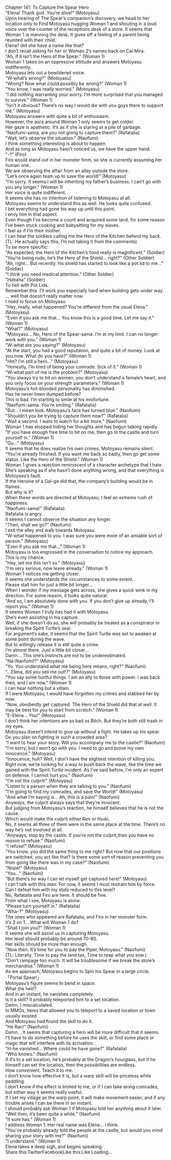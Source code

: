 <br/>
Chapter 141: To Capture the Spear Hero<br/>
"Elena! Thank god. You’re alive!" (Motoyasu)<br/>
Upon hearing of The Spear’s companion’s discovery, we head to her location only to Find Motoyasu hugging Woman 1 and shouting in a loud voice over the counter of the receptions desk of a store. It seems that Woman 1 is manning the desk. It gives off a feeling of a parent being reunited with their child.<br/>
Elena? did she have a name like that?<br/>
I don’t recall asking for her or Woman 2’s names back on Cal Mira.<br/>
"Ah, if it isn’t the Hero of the Spear." (Woman 1)<br/>
Woman 1 takes on an oppressive attitude and answers Motoyasu indifferently.<br/>
Motoyasu lets out a bewildered voice.<br/>
"W-what’s wrong?" (Motoyasu)<br/>
"Wrong? Now what could possibly be wrong?" (Woman 1)<br/>
"You know, I was really worried." (Motoyasu)<br/>
"I did nothing warranting your worry. I’m more surprised that you managed to survive." (Woman 1)<br/>
"Isn’t it obvious? There’s no way I would die with you guys there to support me." (Motoyasu)<br/>
Motoyasu answers with quite a bit of enthusiasm.<br/>
However, the aura around Woman 1 only seems to get colder.<br/>
Her gaze is apathetic. It’s as if she is staring at a pile of garbage.<br/>
"Naofumi-sama, are you not going to capture them?" (Rafatalia)<br/>
"Wait, let’s observe the situation." (Naofumi)<br/>
I think something interesting is about to happen.<br/>
And as long as Motoyasu hasn’t noticed us, we have the upper hand.<br/>
"-?" (Firo)<br/>
Firo would stand out in her monster form, so she is currently assuming her human one.<br/>
We are observing the affair from an alley outside the store.<br/>
"Let’s once again team up to save the world!" (Motoyasu)<br/>
"I’m sorry. It seems I will be inheriting my father’s business. I can’t go with you any longer." (Woman 1)<br/>
Her voice is quite indifferent.<br/>
It seems she has no intention of listening to Motoyasu at all.<br/>
Motoyasu seems to understand this as well. He looks quite confused.<br/>
I bet everything had gone his way up until this point.<br/>
I envy him in that aspect.<br/>
Even though I’ve become a count and acquired some land, for some reason I’ve been stuck cooking and babysitting for my slaves.<br/>
I feel as if I’m their mother.<br/>
I can hear the soldiers calling me the Hero of the Kitchen behind my back.<br/>
(TL: He actually says this, I’m not taking it from the comments)<br/>
To be more specific:<br/>
"As expected, the Hero of the Kitchen’s food really is magnificent." (Soldier)<br/>
"You’re being rude, he’s the Hero of the Shield… right?" (Other Soldier)<br/>
"Ah, right… But recently, his shield has started to look like a pot lid to me…" (Soldier)<br/>
"I think you need medical attention." (Other Soldier)<br/>
"Hahaha" (Soldier)<br/>
To hell with Pot Lids.<br/>
Remember this. I’ll work you especially hard when building gets under way.<br/>
… well that doesn’t really matter now.<br/>
I need to focus on Motoyasu<br/>
"Hey, really, what happened? You’re different from the usual Elena." (Motoyasu)<br/>
"Even if you ask me that… You know this is a good time. Let me say it." (Woman 1)<br/>
"What?" (Motoyasu)<br/>
"Motoyasu… No, Hero of the Spear-sama. I’m at my limit. I can no longer work with you." (Woman 1)<br/>
"W-what are you saying?" (Motoyasu)<br/>
"At the start, you had a good reputation, and quite a bit of money. Look at you now. What do you have?" (Woman 1)<br/>
"Hm? I’m still a hero…" (Motoyasu)<br/>
"Honestly, I’m tired of being your comrade. Sick of it." (Woman 1)<br/>
"W-what part of me is the problem?" (Motoyasu)<br/>
"You always try to hit on women, you don’t understand a female’s heart, and you only focus on your strength parameters." (Woman 1)<br/>
Motoyasu’s hot-blooded personality has diminished.<br/>
Has he never been dumped before?<br/>
This is bad. I’m starting to smile at his misfortune.<br/>
"Naofumi-sama. You’re smiling." (Rafatalia)<br/>
"But… I mean look. Motoyasu’s face has turned blue." (Naofumi)<br/>
"Shouldn’t you be trying to capture them now?" (Rafatalia)<br/>
"Wait a second. I want to watch for a bit more." (Naofumi)<br/>
Woman 1 has stopped hiding her thoughts and has begun talking rapidly.<br/>
"If you have enough free time to hit on me, then go to the castle and turn yourself in." (Woman 1)<br/>
"Gu…" (Motoyasu)<br/>
It seems that he does realize his own crimes. Motoyasu remains silent.<br/>
"You’re already finished. If you want me back so badly, then go get some status. Like the Hero of the Shield." (Woman 1)<br/>
Woman 1 gives a rejection reminiscent of a character archetype that I hate.<br/>
She’s speaking as if she hasn’t done anything wrong, and that everything is Motoyasu’s fault.<br/>
If the Heroine of a Gal-ge did that, the company’s building would be in flames.<br/>
But why is it?<br/>
When these words are directed at Motoyasu, I feel an extreme rush of happiness.<br/>
"Naofumi-sama!" (Rafatalia)<br/>
Rafatalia is angry.<br/>
It seems I cannot observe the situation any longer.<br/>
"Then, shall we go?" (Naofumi)<br/>
I exit the alley and walk towards Motoyasu.<br/>
"W-what happened to you. I was sure you were more of an amiable sort of person." (Motoyasu)<br/>
"Even if you ask me that…" (Woman 1)<br/>
Motoyasu is too engrossed in the conversation to notice my approach.<br/>
This is my chance.<br/>
"Hey, tell me this isn’t so." (Motoyasu)<br/>
"I’m very serious, now leave already." (Woman 1)<br/>
Woman 1 notices me getting closer.<br/>
It seems she understands the circumstances to some extent.<br/>
Please stall him for just a little bit longer…<br/>
When I wonder if my message gets across, she gives a quick wink in my direction. For some reason, it looks quite natural.<br/>
"And so, I am absolutely done with you. If you don’t give up already, I’ll report you." (Woman 1)<br/>
It seems Woman 1 truly has had it with Motoyasu.<br/>
She’s even assisting in his capture.<br/>
Well, if she doesn’t do so, she will probably be treated as a conspirator in breaking the Spirit Turtle’s seal.<br/>
For argument’s sake, it seems that the Spirit Turtle was set to awaken at some point during the wave.<br/>
But to willingly release it is still quite a crime.<br/>
I’m almost there. Just a little bit closer…<br/>
Damn… This one’s instincts are not to be underestimated.<br/>
"Na-Naofumi!?" (Motoyasu)<br/>
"Yo. You understand what me being here means, right?" (Naofumi)<br/>
"…Elena, did you sell me out!?" (Motoyasu)<br/>
"You say some hurtful things. I am an ally to those with power. I was back then, and I am now." (Woman 1)<br/>
I can hear nothing but a villain.<br/>
If I were Motoyasu, I would have forgotten my crimes and stabbed her by now.<br/>
"Now, obediently get captured. The Hero of the Shield did that at well. It may be best for you to start from scratch." (Woman 1)<br/>
"E-Elena… You!" (Motoyasu)<br/>
I don’t think her intentions are as bad as Bitch. But they’re both still trash in my eyes.<br/>
Motoyasu doesn’t intend to give up without a fight. He takes up his spear.<br/>
Do you plan on fighting in such a crowded area?<br/>
"I want to hear your story. Will you accompany me to the castle?" (Naofumi)<br/>
"I’m sorry, but I won’t go with you. I need to go and prove my own innocence." (Motoyasu)<br/>
"Innocence, huh? Well, I don’t have the slightest intention of killing you. Right now, we’re looking for a way to push back the wave, like the time we gained with the Spirit Turtle incident. As I’ve said before, I’m only an expert on defense. I cannot hurt you." (Naofumi)<br/>
"I’m not the culprit!" (Motoyasu)<br/>
"Listen to a person when they are talking to you." (Naofumi)<br/>
"I’m going to find my comrades, and save the World!" (Motoyasu)<br/>
"And what I’m saying is… Ah, this is a pain!" (Naofumi)<br/>
Anyways, the culprit always says that they’re innocent.<br/>
But judging from Motoyasu’s reaction, he himself believes that he is not the cause.<br/>
Which would make the culprit either Ren or Itsuki.<br/>
No, it seems all three of them were in the same place at the time. There’s no way he’s not involved at all.<br/>
"Anyways, stop by the castle. If you’re not the culprit,then you have no reason to refuse." (Naofumi)<br/>
"I refuse!" (Motoyasu)<br/>
"You know, you did the same thing to me right? But now that our positions are switched, you act like that? Is there some sort of reason preventing you from going like there was in my case?" (Naofumi)<br/>
"Nope!" (Motoyasu)<br/>
"You…" (Naofumi)<br/>
"But there’s no way I can let myself get captured here!" (Motoyasu)<br/>
I can’t talk with this man. For now, it seems I must restrain him by force.<br/>
Can I defeat him with my stats reduced to this level?<br/>
No, Rafatalia and Firo are here. It should be fine.<br/>
From what I see, Motoyasu is alone.<br/>
"Please turn yourself in." (Rafatalia)<br/>
"Wha-?" (Motoyasu)<br/>
The ones who appeared are Rafatalia, and Firo in her monster form.<br/>
It’s 3 on 1… What will Woman 1 do?<br/>
"Shall I join you?" (Woman 1)<br/>
It seems she will assist us in capturing Motoyasu.<br/>
Her level should probably be around 70-80.<br/>
Her skills should be more than enough.<br/>
"Now then. It’s time for you to pay the Piper, Motoyasu." (Naofumi)<br/>
(TL: Literally, Time to pay the land tax, Time to reap what you sow.)<br/>
"Don’t rampage too much. It will be troublesome if we break the store’s merchandise." (Woman 1)<br/>
As we approach, Motoyasu begins to Spin his Spear in a large circle.<br/>
「Portal Spear!」<br/>
Motoyasu’s figure seems to bend in space.<br/>
What the hell!?<br/>
And in an instant, he vanishes completely.<br/>
Is it a skill? It probably teleported him to a set location.<br/>
Damn, I miscalculated.<br/>
In MMOs, Items that allowed you to teleport to a saved location or town usually existed.<br/>
And Motoyasu had found the skill to do it.<br/>
"He Ran!" (Naofumi)<br/>
Damn… It seems that capturing a hero will be more difficult that it seems.<br/>
I’ll have to do something before he uses the skill, or find some place or magic that will interfere with its activation.<br/>
"H-he vanished… Where could he have gone?" (Rafatalia)<br/>
"Who knows." (Naofumi)<br/>
If it’s to a set location, he’s probably at the Dragon’s hourglass, but if he himself can set the location, then the possibilities are endless.<br/>
How convenient. Teach it to me.<br/>
I don’t know how effective it is, but a warp skill will be priceless while peddling.<br/>
I don’t know if the effect is limited to me, or if I can take along comrades, but either way it seems really useful.<br/>
If I set my village as the warp point, it will make movement easier, and if any trouble arises I can be there in an instant.<br/>
I should probably ask Woman 1 if Motoyasu told her anything about it later.<br/>
"Well then, it’s been quite a while." (Naofumi)<br/>
"It sure has." (Woman 1)<br/>
I address Woman 1. Her real name was Elena… I think.<br/>
"You’ve probably already told the people at the castle, but would you mind sharing your story with me?" (Naofumi)<br/>
"I understand." (Woman 1)<br/>
Elena takes a deep sigh, and begins speaking.<br/>
Share this:TwitterFacebookLike this:Like Loading... <br/>
